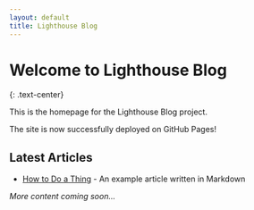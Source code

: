 ```yaml
---
layout: default
title: Lighthouse Blog
---
```


# Welcome to Lighthouse Blog
{: .text-center}

This is the homepage for the Lighthouse Blog project.

The site is now successfully deployed on GitHub Pages!

## Latest Articles

- [How to Do a Thing](/how-to-do-a-thing) - An example article written in Markdown

*More content coming soon...*